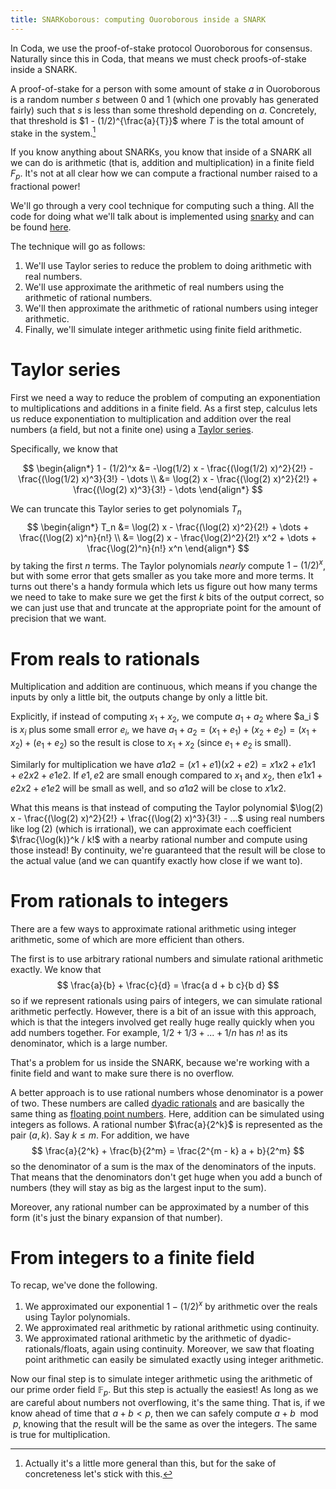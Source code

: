 ```yaml
---
title: SNARKoborous: computing Ouoroborous inside a SNARK
---
```


In Coda, we use the proof-of-stake protocol Ouoroborous for consensus.
Naturally since this in Coda, that means we must check proofs-of-stake inside
a SNARK.

A proof-of-stake for a person with some amount of stake $a$
in Ouoroborous is a random number $s$ between 0 and 1
(which one provably has generated fairly) such that $s$ is
less than some threshold depending on $a$. Concretely, that
threshold is $1 - (1/2)^{\frac{a}{T}}$ where $T$ is the total amount of
stake in the system.[^0]

If you know anything about SNARKs, you know that inside of a SNARK all we
can do is arithmetic (that is, addition and multiplication) in a finite field $F_p$. It's not at
all clear how we can compute a fractional number raised to a fractional power!

We'll go through a very cool technique for computing such a thing.
All the code for doing what we'll talk about is implemented using
[snarky](https://github.com/o1-labs/snarky) and can be found [here]().

The technique will go as follows:
1. We'll use Taylor series to reduce the problem to doing arithmetic with
  real numbers.
2. We'll use approximate the arithmetic of real numbers using the arithmetic
  of rational numbers.
3. We'll then approximate the arithmetic of rational numbers using integer
  arithmetic.
4. Finally, we'll simulate integer arithmetic using finite field
  arithmetic.

# Taylor series

First we need a way to reduce the problem of computing an exponentiation to
multiplications and additions in a finite field. As a first step, calculus
lets us reduce exponentiation to multiplication and addition over the
real numbers (a field, but not a finite one) using a [Taylor series]().

Specifically, we know that

$$
\begin{align*}
  1 - (1/2)^x
  &= -\log(1/2) x - \frac{(\log(1/2) x)^2}{2!} - \frac{(\log(1/2) x)^3}{3!} - \dots \\
  &= \log(2) x - \frac{(\log(2) x)^2}{2!} + \frac{(\log(2) x)^3}{3!} - \dots
\end{align*}
$$

We can truncate this Taylor series to get polynomials $T_n$
$$
\begin{align*}
  T_n
  &= \log(2) x - \frac{(\log(2) x)^2}{2!} + \dots + \frac{(\log(2) x)^n}{n!} \\
  &= \log(2) x - \frac{\log(2)^2}{2!} x^2 + \dots + \frac{\log(2)^n}{n!} x^n
\end{align*}
$$
by taking the first $n$ terms. The Taylor polynomials *nearly* compute
$1 - (1/2)^x$, but with some error that gets smaller as you take more and more
terms. It turns out there's a handy formula which lets us figure out how
many terms we need to take to make sure we get the first
$k$ bits of the output correct, so we can just use that and truncate at
the appropriate point for the amount of precision that we want.


# From reals to rationals

Multiplication and addition are continuous, which means if you change the
inputs by only a little bit, the outputs change by only a little bit.

Explicitly, if instead of computing $x_1 + x_2$, we compute
$a_1 + a_2$ where $a_i $ is $x_i$ plus some small error $e_i$, we have
$a_1 + a_2 = (x_1 + e_1) + (x_2 + e_2) = (x_1 + x_2) + (e_1 + e_2)$ so
the result is close to $x_1 + x_2$ (since $e_1 + e_2$ is small).

Similarly for multiplication we have
$a1 a2 = (x1 + e1)(x2 + e2) = x1 x2 + e1 x1 + e2 x2 + e1 e2$.
If $e1, e2$ are small enough compared to $x_1$ and $x_2$,
then $e1 x1 + e2 x2 + e1 e2$ will be small as well, and so
$a1 a2$ will be close to $x1 x2$.

What this means is that instead of computing the Taylor polynomial
$\log(2) x - \frac{(\log(2) x)^2}{2!} + \frac{(\log(2) x)^3}{3!} - ...$
using real numbers like $\log(2)$ (which is irrational), we can approximate
each coefficient $\frac{\log(k)}^k / k!$ with a nearby rational number and compute
using those instead! By continuity, we're guaranteed that the result will
be close to the actual value (and we can quantify exactly how close if we
want to).

# From rationals to integers

There are a few ways to approximate rational arithmetic using integer arithmetic,
some of which are more efficient than others.

The first is to use arbitrary rational numbers and simulate rational arithmetic exactly.
We know that
$$
\frac{a}{b} + \frac{c}{d} = \frac{a d + b c}{b d}
$$
so if we represent rationals using pairs of integers, we can simulate rational
arithmetic perfectly. However, there is a bit of an issue with this approach, which
is that the integers involved get really huge really quickly when you add numbers together.
For example,  $1/2 + 1/3 + ... + 1/n$ has $n!$ as its denominator, which is a large number.

That's a problem for us inside the SNARK, because we're working with a finite field and
want to make sure there is no overflow.

A better approach is to use rational numbers whose denominator is a power of two.
These numbers are called [dyadic rationals]() and are basically the same thing as
[floating point numbers]().
Here,
addition can be simulated using integers as follows. A rational number $\frac{a}{2^k}$
is represented as the pair $(a, k)$. Say $k \leq m$. For addition, we have
$$
\frac{a}{2^k} + \frac{b}{2^m} = \frac{2^{m - k} a + b}{2^m}
$$
so the denominator of a sum is the max of the denominators of the inputs.
That means that the denominators don't get huge when you add a bunch of numbers (they
will stay as big as the largest input to the sum).

Moreover, any rational number can be approximated by a number of this form (it's just
the binary expansion of that number).

# From integers to a finite field

To recap, we've done the following.

1. We approximated our exponential $1 - (1/2)^x$ by arithmetic over the reals
  using Taylor polynomials.
2. We approximated real arithmetic by rational arithmetic using continuity.
3. We approximated rational arithmetic by the arithmetic of dyadic-rationals/floats,
  again using continuity. Moreover, we saw that floating point arithmetic can easily
  be simulated exactly using integer arithmetic.

Now our final step is to simulate integer arithmetic using the arithmetic of
our prime order field $\mathbb{F}_p$. But this step is actually the easiest!
As long as we are careful about numbers not overflowing, it's the same thing.
That is, if we know ahead of time that $a + b < p$, then we can safely
compute $a + b \mod p$, knowing that the result will be the same as over the integers.
The same is true for multiplication.

[^0]: Actually it's a little more general than this, but for the sake of
concreteness let's stick with this.
